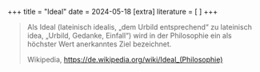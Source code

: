 +++
title = "Ideal"
date = 2024-05-18
[extra]
literature = [ ]
+++

> Als Ideal (lateinisch idealis, „dem Urbild entsprechend“ zu lateinisch idea,
> „Urbild, Gedanke, Einfall“) wird in der Philosophie ein als höchster Wert
> anerkanntes Ziel bezeichnet. 
>
> Wikipedia, https://de.wikipedia.org/wiki/Ideal_(Philosophie)

